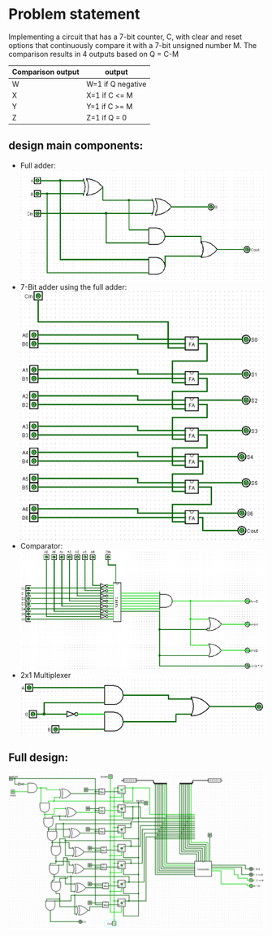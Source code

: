 # Problem statement
Implementing a circuit that has a 7-bit counter, C,
with clear and reset options that continuously compare it with a 7-bit unsigned number M.
The comparison results in 4 outputs based on Q = C-M

| Comparison output  | output |
| ------------- | ------------- |
| W  | W=1 if Q negative  |
| X  | X=1 if C <= M  |
| Y  | Y=1 if C >= M  |
| Z  | Z=1 if Q = 0  |

## design main components:
- Full adder:\
![](Images/FullAdder.png)
- 7-Bit adder using the full adder:\
![](Images/7BitAdder.png)
- Comparator:\
![](Images/Comparator.png)
- 2x1 Multiplexer\
![](Images/2x1Mux.png)
## Full design:
![](Images/FullDesign.png)
